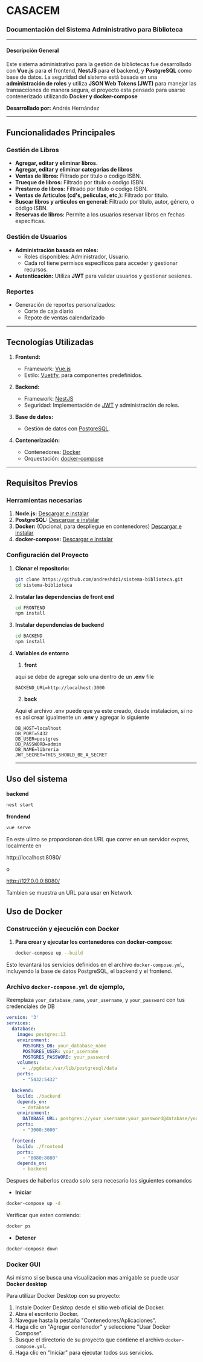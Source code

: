 # CASACEM
### Documentación del Sistema Administrativo para Biblioteca

---

#### Descripción General

Este sistema administrativo para la gestión de bibliotecas fue desarrollado con **Vue.js** para el frontend, **NestJS** para el backend, y **PostgreSQL** como base de datos. La seguridad del sistema está basada en una **administración de roles** y utiliza **JSON Web Tokens (JWT)** para manejar las transacciones de manera segura, el proyecto esta pensado para usarse contenerizado utilizando **Docker y docker-compose**

**Desarrollado por:** Andrés Hernández

---

## Funcionalidades Principales

### Gestión de Libros

- **Agregar, editar y eliminar libros.**
- **Agregar, editar y eliminar categorias de libros**
- **Ventas de libros:** Filtrado por titulo o codigo ISBN.
- **Trueque de libros:** Filtrado por titulo o codigo ISBN.
- **Prestamo de libros:** Filtrado por titulo o codigo ISBN.
- **Ventas de Articulos (cd's, peliculas, etc,):** Filtrado por titulo.
- **Buscar libros y articulos en general:** Filtrado por título, autor, género, o código ISBN.
- **Reservas de libros:** Permite a los usuarios reservar libros en fechas específicas.
  
### Gestión de Usuarios

- **Administración basada en roles:**
  - Roles disponibles: Administrador, Usuario.
  - Cada rol tiene permisos específicos para acceder y gestionar recursos.
- **Autenticación:** Utiliza **JWT** para validar usuarios y gestionar sesiones.

### Reportes

- Generación de reportes personalizados:
  - Corte de caja diario
  - Repote de ventas calendarizado
---

## Tecnologías Utilizadas

1. **Frontend:**
   - Framework: [Vue.js](https://vuejs.org/)
   - Estilo: [Vuetify](https://vuetifyjs.com/), para componentes predefinidos.

2. **Backend:**
   - Framework: [NestJS](https://nestjs.com/)
   - Seguridad: Implementación de [JWT](https://jwt.io/) y administración de roles.

3. **Base de datos:**
   - Gestión de datos con [PostgreSQL](https://www.postgresql.org/).

4. **Contenerización:**
   - Contenedores: [Docker](https://www.docker.com/)
   - Orquestación: [docker-compose](https://docs.docker.com/compose/)

---

## Requisitos Previos

### Herramientas necesarias

1. **Node.js:** [Descargar e instalar](https://nodejs.org/)
2. **PostgreSQL:** [Descargar e instalar](https://www.postgresql.org/download/)
3. **Docker:** (Opcional, para despliegue en contenedores) [Descargar e instalar](https://www.docker.com/)
4. **docker-compose:** [Descargar e instalar](https://docs.docker.com/compose/install/)

### Configuración del Proyecto

1. **Clonar el repositorio:**  
   ```bash
   git clone https://github.com/andreshdz1/sistema-biblioteca.git
   cd sistema-biblioteca
   ```
2. **Instalar las dependencias de front end**
    ```bash
    cd FRONTEND
    npm install
    ```
3. **Instalar dependencias de backend**
    ```bash
    cd BACKEND
    npm install
    ```
4. **Variables de entorno**
   1. **front**
    
    aqui se debe de agregar solo una dentro de un **.env** file
    ```
    BACKEND_URL=http://localhost:3000
    ```
    2. **back**

    Aqui el archivo .env puede que ya este creado, desde instalacion, si no es asi crear igualmente un **.env** y agregar lo siguiente
    ```
    DB_HOST=localhost
    DB_PORT=5432
    DB_USER=postgres
    DB_PASSWORD=admin
    DB_NAME=libreria
    JWT_SECRET=THIS_SHOULD_BE_A_SECRET
    ```

    ----
## Uso del sistema

**backend**
``` bash
nest start
```
**frondend**
``` bash
vue serve
```
En este ulimo se proporcionan dos URL que correr en un servidor expres, localmente en 

http://localhost:8080/ 

o

http://127.0.0.0:8080/ 

Tambien se muestra un URL para usar en Network

## Uso de Docker

### Construcción y ejecución con Docker

1. **Para crear y ejecutar los contenedores con docker-compose:**
   ```bash
   docker-compose up --build
   ```

Esto levantará los servicios definidos en el archivo `docker-compose.yml`, incluyendo la base de datos PostgreSQL, el backend y el frontend.

### Archivo `docker-compose.yml` de ejemplo, 
Reemplaza `your_database_name`, `your_username`, y `your_password` con tus credenciales de DB

```yaml
version: '3'
services:
  database:
    image: postgres:13
    environment:
      POSTGRES_DB: your_database_name
      POSTGRES_USER: your_username
      POSTGRES_PASSWORD: your_password
    volumes:
      - ./pgdata:/var/lib/postgresql/data
    ports:
      - "5432:5432"

  backend:
    build: ./backend
    depends_on:
      - database
    environment:
      DATABASE_URL: postgres://your_username:your_password@database/your_database_name
    ports:
      - "3000:3000"

  frontend:
    build: ./frontend
    ports:
      - "8080:8080"
    depends_on:
      - backend
```

Despues de haberlos creado solo sera necesario los siguientes comandos

- **Iniciar**
```bash
docker-compose up -d
```
Verificar que esten corriendo:
```bash
docker ps
```
- **Detener**
```bash
docker-compose down
```

### Docker GUI
Asi mismo si se busca una visualizacion mas amigable se puede usar **Docker desktop**

Para utilizar Docker Desktop con su proyecto:

1. Instale Docker Desktop desde el sitio web oficial de Docker.
2. Abra el escritorio Docker.
3. Navegue hasta la pestaña "Contenedores/Aplicaciones".
4. Haga clic en "Agregar contenedor" y seleccione "Usar Docker Compose".
5. Busque el directorio de su proyecto que contiene el archivo `docker-compose.yml`.
6. Haga clic en "Iniciar" para ejecutar todos sus servicios.